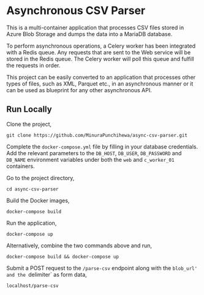 # Asynchronous CSV Parser
This is a multi-container application that processes CSV files stored in Azure Blob Storage and dumps the data into a MariaDB database.

To perform asynchronous operations, a Celery worker has been integrated with a Redis queue. Any requests that are sent to the Web service will be stored in the Redis queue. The Celery worker will poll this queue and fulfill the requests in order.

This project can be easily converted to an application that processes other types of files, such as XML, Parquet etc., in an asynchronous manner or it can be used as blueprint for any other asynchronous API.

## Run Locally

Clone the project,

```
git clone https://github.com/MinuraPunchihewa/async-csv-parser.git
```

Complete the `docker-compose.yml` file by filling in your database credentials. Add the relevant parameters to the `DB_HOST`, `DB_USER`, `DB_PASSWORD` and `DB_NAME` environment variables under both the `web` and `c_worker_01` containers.

Go to the project directory,

```
cd async-csv-parser
```

Build the Docker images,

```
docker-compose build
```

Run the application,

```
docker-compose up
```

Alternatively, combine the two commands above and run,

```
docker-compose build && docker-compose up
```

Submit a POST request to the `/parse-csv` endpoint along with the `blob_url' and the `delimiter` as form data,
```
localhost/parse-csv
```
